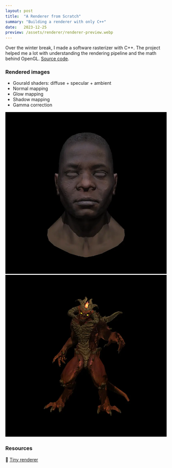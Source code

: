 ```yaml
---
layout: post
title:  "A Renderer from Scratch"
summary: "Building a renderer with only C++"
date:   2023-12-25
preview: /assets/renderer/renderer-preview.webp
---
```


Over the winter break, I made a software rasterizer with C++. The project helped me a lot with understanding the rendering pipeline and the math behind OpenGL. [Source code](https://github.com/PhuongPham7112/rasterizer-from-scratch).

### Rendered images
- Gourald shaders: diffuse + specular + ambient
- Normal mapping
- Glow mapping
- Shadow mapping
- Gamma correction

![Picture 1](/assets/renderer/output-1.webp)
![Picture 2](/assets/renderer/output-2.webp)

### Resources
🔗 [Tiny renderer](https://github.com/ssloy/tinyrenderer/wiki)